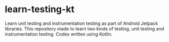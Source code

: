 # learn-testing-kt
Learn unit testing and instrumentation testing as part of Android Jetpack libraries. This repository made to learn two kinds of testing, unit testing and instrumentation testing. Codes written using Kotlin.
